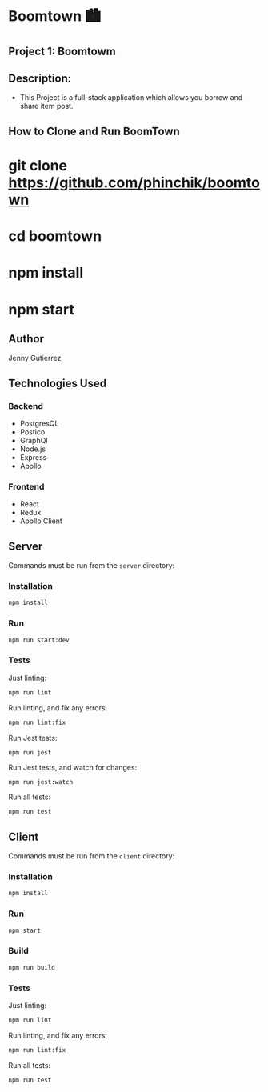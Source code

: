 # Boomtown 🏙

## Project 1: Boomtowm

## Description:

- This Project is a full-stack application which allows you borrow and share item post.

## How to Clone and Run BoomTown

# git clone https://github.com/phinchik/boomtown

# cd boomtown

# npm install

# npm start

## Author

Jenny Gutierrez

## Technologies Used

### Backend

- PostgresQL
- Postico
- GraphQl
- Node.js
- Express
- Apollo

### Frontend

- React
- Redux
- Apollo Client

## Server

Commands must be run from the `server` directory:

### Installation

```bash
npm install
```

### Run

```bash
npm run start:dev
```

### Tests

Just linting:

```bash
npm run lint
```

Run linting, and fix any errors:

```bash
npm run lint:fix
```

Run Jest tests:

```
npm run jest
```

Run Jest tests, and watch for changes:

```bash
npm run jest:watch
```

Run all tests:

```bash
npm run test
```

## Client

Commands must be run from the `client` directory:

### Installation

```bash
npm install
```

### Run

```bash
npm start
```

### Build

```bash
npm run build
```

### Tests

Just linting:

```bash
npm run lint
```

Run linting, and fix any errors:

```bash
npm run lint:fix
```

Run all tests:

```bash
npm run test
```
